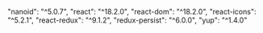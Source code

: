 <!--Застосовані бібліотеки-->
  "nanoid": "^5.0.7",
  "react": "^18.2.0",
  "react-dom": "^18.2.0",
  "react-icons": "^5.2.1",
  "react-redux": "^9.1.2",
  "redux-persist": "^6.0.0",
  "yup": "^1.4.0"
